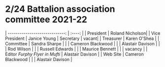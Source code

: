 

# 2/24 Battalion association committee 2021-22

| -----------------------------: | :----: |
| President                      | Roland Nicholson|
| Vice President                 | Janice Young
| Secretary                      | vacant|
| Treasurer                      | Karen O'Shea |
| Committee                      | Sandra Sharpe |
|                                | Cameron Blackwood |
|                                | Alastair Davison |
|                                | Rod Wilson |
|                                | Russell Edwards |
|                                | Maurice Bennett |
|                                | vacancy |
| Editor *Furphy Flyer in Mufti* | Alastair Davison |
| Web Site                       | Cameron Blackwood  |
|                                | Alastair Davison |
